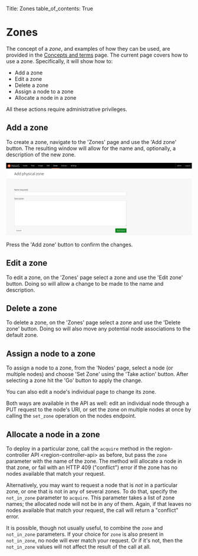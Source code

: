 Title: Zones
table_of_contents: True


# Zones

The concept of a *zone*, and examples of how they can be used, are provided in
the [Concepts and terms][concepts-zones] page. The current page covers how to
use a zone. Specifically, it will show how to:

- Add a zone
- Edit a zone
- Delete a zone
- Assign a node to a zone
- Allocate a node in a zone 

All these actions require administrative privileges.


## Add a zone

To create a zone, navigate to the 'Zones' page and use the 'Add zone' button.
The resulting window will allow for the name and, optionally, a description of
the new zone.

![add zone][img__2.2_add-zone]

Press the 'Add zone' button to confirm the changes.


## Edit a zone

To edit a zone, on the 'Zones' page select a zone and use the 'Edit zone'
button. Doing so will allow a change to be made to the name and description.


## Delete a zone

To delete a zone, on the 'Zones' page select a zone and use the 'Delete zone'
button. Doing so will also move any potential node associations to the default
zone.


## Assign a node to a zone

To assign a node to a zone, from the 'Nodes' page, select a node (or multiple
nodes) and choose 'Set Zone' using the 'Take action' button. After selecting a
zone hit the 'Go' button to apply the change.

You can also edit a node's individual page to change its zone.

Both ways are available in the API as well: edit an individual node through a
PUT request to the node's URI, or set the zone on multiple nodes at once by
calling the `set_zone` operation on the nodes endpoint.


## Allocate a node in a zone

To deploy in a particular zone, call the `acquire` method in the
region-controller API \<region-controller-api\> as before, but pass the `zone`
parameter with the name of the zone. The method will allocate a node in that
zone, or fail with an HTTP 409 ("conflict") error if the zone has no nodes
available that match your request.

Alternatively, you may want to request a node that is *not* in a particular
zone, or one that is not in any of several zones. To do that, specify the
`not_in_zone` parameter to `acquire`. This parameter takes a list of zone
names; the allocated node will not be in any of them. Again, if that leaves no
nodes available that match your request, the call will return a "conflict"
error.

It is possible, though not usually useful, to combine the `zone` and
`not_in_zone` parameters. If your choice for `zone` is also present in
`not_in_zone`, no node will ever match your request. Or if it's not, then the
`not_in_zone` values will not affect the result of the call at all.


<!-- LINKS -->

[concepts-zones]: intro-concepts.md#zones

[img__2.2_add-zone]: ../media/manage-zones__2.2_add-zone.png
